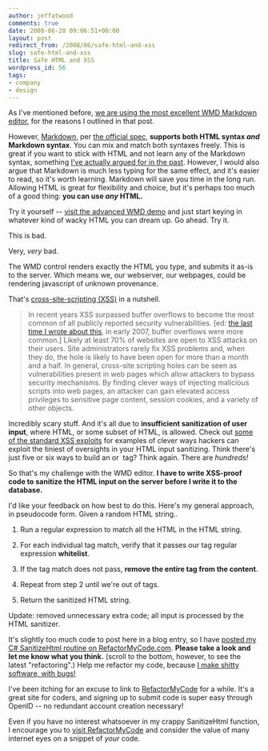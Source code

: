 ```yaml
---
author: jeffatwood
comments: true
date: 2008-06-20 09:06:51+00:00
layout: post
redirect_from: /2008/06/safe-html-and-xss
slug: safe-html-and-xss
title: Safe HTML and XSS
wordpress_id: 56
tags:
- company
- design
---
```



As I've mentioned before, [we are using the most excellent WMD Markdown editor](http://blog.stackoverflow.com/2008/05/potential-markup-and-editing-choices/), for the reasons I outlined in that post.



However, [Markdown](http://en.wikipedia.org/wiki/Markdown), per [the official spec](http://daringfireball.net/projects/markdown/), **supports both HTML syntax _and_ Markdown syntax**. You can mix and match both syntaxes freely. This is great if you want to stick with HTML and not learn any of the Markdown syntax, something [I've actually argued for in the past](http://www.codinghorror.com/blog/archives/001116.html). However, I would also argue that Markdown is much less typing for the same effect, and it's easier to read, so it's worth learning. Markdown will save you time in the long run. Allowing HTML is great for flexibility and choice, but it's perhaps too much of a good thing: **you can use _any_ HTML.** 



Try it yourself -- [visit the advanced WMD demo](http://wmd-editor.com/examples/splitscreen) and just start keying in whatever kind of wacky HTML you can dream up. Go ahead. Try it.



This is bad.



Very, _very_ bad.



The WMD control renders exactly the HTML you type, and submits it as-is to the server. Which means we, our webserver, our webpages, could be rendering javascript of unknown provenance.



That's [cross-site-scripting (XSS)](http://en.wikipedia.org/wiki/Cross-site_scripting) in a nutshell. 





<blockquote>
In recent years XSS surpassed buffer overflows to become the most common of all publicly reported security vulnerabilities. [ed: <a href="http://www.codinghorror.com/blog/archives/000841.html">the last time I wrote about this</a>, in early 2007, buffer overflows were more common.] Likely at least 70% of websites are open to XSS attacks on their users. Site administrators rarely fix XSS problems and, when they do, the hole is likely to have been open for more than a month and a half. In general, cross-site scripting holes can be seen as vulnerabilities present in web pages which allow attackers to bypass security mechanisms. By finding clever ways of injecting malicious scripts into web pages, an attacker can gain elevated access privileges to sensitive page content, session cookies, and a variety of other objects.
</blockquote>





Incredibly scary stuff. And it's all due to **insufficient sanitization of user input**, where HTML, or some subset of HTML, is allowed. Check out [some of the standard XSS exploits](http://ha.ckers.org/xss.html) for examples of clever ways hackers can exploit the tiniest of oversights in your HTML input sanitizing. Think there's just five or six ways to build an <a> or <img> tag? Think again. There are _hundreds!_



So that's my challenge with the WMD editor. **I have to write XSS-proof code to sanitize the HTML input on the server before I write it to the database.**



I'd like your feedback on how best to do this. Here's my general approach, in pseudocode form. Given a random HTML string..







  1. Run a regular expression to match all the HTML <tags> in the HTML string.

  2. For each individual tag match, verify that it passes our tag regular expression **whitelist**.

  3. If the tag match does not pass, **remove the entire tag from the content**.

  4. Repeat from step 2 until we're out of tags.

  5. Return the sanitized HTML string.




Update: removed unnecessary extra code; all input is processed by the HTML sanitizer.



It's slightly too much code to post here in a blog entry, so I have [posted my C# SanitizeHtml routine on RefactorMyCode.com](http://refactormycode.com/codes/333-sanitize-html). **Please take a look and let me know what you think.** (scroll to the bottom, however, to see the latest "refactoring".) Help me refactor my code, because [I make shitty software, with bugs!](http://www.codinghorror.com/blog/archives/000099.html) 



I've been itching for an excuse to link to [RefactorMyCode](http://refactormycode.com) for a while. It's a great site for coders, and signing up to submit code is super easy through OpenID -- no redundant account creation necessary!



Even if you have no interest whatsoever in my crappy SanitizeHtml function, I encourage you to [visit RefactorMyCode](http://refactormycode.com) and consider the value of many internet eyes on a snippet of _your_ code.

